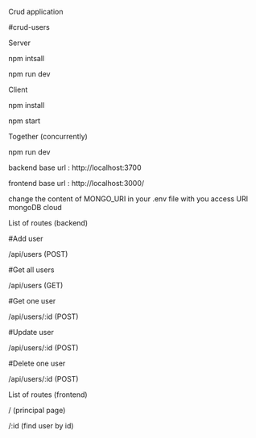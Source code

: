 Crud application

#crud-users

Server

npm intsall

npm run dev

Client

npm install

npm start

Together (concurrently)

npm run dev

backend base url : http://localhost:3700

frontend base url : http://localhost:3000/

change the content of MONGO_URI in your .env file with you access URI mongoDB cloud

List of routes (backend)

#Add user

/api/users (POST)

#Get all users

/api/users (GET)

#Get one user

/api/users/:id (POST)

#Update user

/api/users/:id (POST)

#Delete one user

/api/users/:id (POST)

List of routes (frontend)

/ (principal page)

/:id (find user by id)
